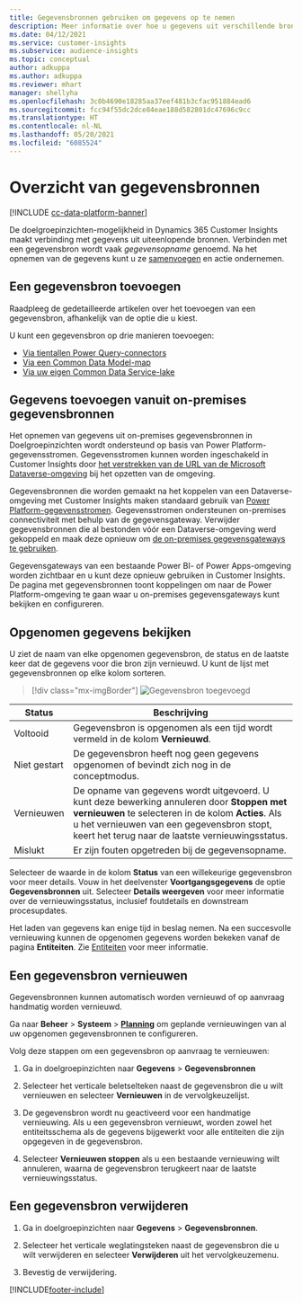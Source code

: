 ```yaml
---
title: Gegevensbronnen gebruiken om gegevens op te nemen
description: Meer informatie over hoe u gegevens uit verschillende bronnen kunt importeren.
ms.date: 04/12/2021
ms.service: customer-insights
ms.subservice: audience-insights
ms.topic: conceptual
author: adkuppa
ms.author: adkuppa
ms.reviewer: mhart
manager: shellyha
ms.openlocfilehash: 3c0b4690e18285aa37eef481b3cfac951884ead6
ms.sourcegitcommit: fcc94f55dc2dce84eae188d582801dc47696c9cc
ms.translationtype: HT
ms.contentlocale: nl-NL
ms.lasthandoff: 05/20/2021
ms.locfileid: "6085524"
---
```

# <a name="data-sources-overview"></a>Overzicht van gegevensbronnen

[!INCLUDE [cc-data-platform-banner](../includes/cc-data-platform-banner.md)]

De doelgroepinzichten-mogelijkheid in Dynamics 365 Customer Insights maakt verbinding met gegevens uit uiteenlopende bronnen. Verbinden met een gegevensbron wordt vaak *gegevensopname* genoemd. Na het opnemen van de gegevens kunt u ze [samenvoegen](data-unification.md) en actie ondernemen.

## <a name="add-a-data-source"></a>Een gegevensbron toevoegen

Raadpleeg de gedetailleerde artikelen over het toevoegen van een gegevensbron, afhankelijk van de optie die u kiest.

U kunt een gegevensbron op drie manieren toevoegen:

- [Via tientallen Power Query-connectors](connect-power-query.md)
- [Via een Common Data Model-map](connect-common-data-model.md)
- [Via uw eigen Common Data Service-lake](connect-common-data-service-lake.md)

## <a name="add-data-from-on-premises-data-sources"></a>Gegevens toevoegen vanuit on-premises gegevensbronnen

Het opnemen van gegevens uit on-premises gegevensbronnen in Doelgroepinzichten wordt ondersteund op basis van Power Platform-gegevensstromen. Gegevensstromen kunnen worden ingeschakeld in Customer Insights door [het verstrekken van de URL van de Microsoft Dataverse-omgeving](manage-environments.md#create-an-environment-in-an-existing-organization) bij het opzetten van de omgeving.

Gegevensbronnen die worden gemaakt na het koppelen van een Dataverse-omgeving met Customer Insights maken standaard gebruik van [Power Platform-gegevensstromen](/power-query/dataflows/overview-dataflows-across-power-platform-dynamics-365). Gegevensstromen ondersteunen on-premises connectiviteit met behulp van de gegevensgateway. Verwijder gegevensbronnen die al bestonden vóór een Dataverse-omgeving werd gekoppeld en maak deze opnieuw om [de on-premises gegevensgateways te gebruiken](/powerapps/maker/data-platform/using-dataflows-with-on-premises-data.md).

Gegevensgateways van een bestaande Power BI- of Power Apps-omgeving worden zichtbaar en u kunt deze opnieuw gebruiken in Customer Insights. De pagina met gegevensbronnen toont koppelingen om naar de Power Platform-omgeving te gaan waar u on-premises gegevensgateways kunt bekijken en configureren.

## <a name="review-ingested-data"></a>Opgenomen gegevens bekijken

U ziet de naam van elke opgenomen gegevensbron, de status en de laatste keer dat de gegevens voor die bron zijn vernieuwd. U kunt de lijst met gegevensbronnen op elke kolom sorteren.

> [!div class="mx-imgBorder"]
> ![Gegevensbron toegevoegd](media/configure-data-datasource-added.png "Gegevensbron toegevoegd")

|Status  |Beschrijving  |
|---------|---------|
|Voltooid   |Gegevensbron is opgenomen als een tijd wordt vermeld in de kolom **Vernieuwd**.
|Niet gestart   |De gegevensbron heeft nog geen gegevens opgenomen of bevindt zich nog in de conceptmodus.         |
|Vernieuwen    |De opname van gegevens wordt uitgevoerd. U kunt deze bewerking annuleren door **Stoppen met vernieuwen** te selecteren in de kolom **Acties**. Als u het vernieuwen van een gegevensbron stopt, keert het terug naar de laatste vernieuwingsstatus.       |
|Mislukt     |Er zijn fouten opgetreden bij de gegevensopname.         |

Selecteer de waarde in de kolom **Status** van een willekeurige gegevensbron voor meer details. Vouw in het deelvenster **Voortgangsgegevens** de optie **Gegevensbronnen** uit. Selecteer **Details weergeven** voor meer informatie over de vernieuwingsstatus, inclusief foutdetails en downstream procesupdates.

Het laden van gegevens kan enige tijd in beslag nemen. Na een succesvolle vernieuwing kunnen de opgenomen gegevens worden bekeken vanaf de pagina **Entiteiten**. Zie [Entiteiten](entities.md) voor meer informatie.

## <a name="refresh-a-data-source"></a>Een gegevensbron vernieuwen

Gegevensbronnen kunnen automatisch worden vernieuwd of op aanvraag handmatig worden vernieuwd. 

Ga naar **Beheer** > **Systeem** > [**Planning**](system.md#schedule-tab) om geplande vernieuwingen van al uw opgenomen gegevensbronnen te configureren.

Volg deze stappen om een gegevensbron op aanvraag te vernieuwen:

1. Ga in doelgroepinzichten naar **Gegevens** > **Gegevensbronnen**

2. Selecteer het verticale beletselteken naast de gegevensbron die u wilt vernieuwen en selecteer **Vernieuwen** in de vervolgkeuzelijst.

3. De gegevensbron wordt nu geactiveerd voor een handmatige vernieuwing. Als u een gegevensbron vernieuwt, worden zowel het entiteitsschema als de gegevens bijgewerkt voor alle entiteiten die zijn opgegeven in de gegevensbron.

4. Selecteer **Vernieuwen stoppen** als u een bestaande vernieuwing wilt annuleren, waarna de gegevensbron terugkeert naar de laatste vernieuwingsstatus.

## <a name="delete-a-data-source"></a>Een gegevensbron verwijderen

1. Ga in doelgroepinzichten naar **Gegevens** > **Gegevensbronnen**.

2. Selecteer het verticale weglatingsteken naast de gegevensbron die u wilt verwijderen en selecteer **Verwijderen** uit het vervolgkeuzemenu.

3. Bevestig de verwijdering.


[!INCLUDE[footer-include](../includes/footer-banner.md)]
